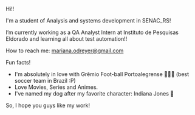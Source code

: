 Hi!! 

I'm a student of Analysis and systems development in SENAC_RS!

I’m currently working as a QA Analyst Intern at Instituto de Pesquisas Eldorado and learning all about test automation!! 

How to reach me: mariana.odreyer@gmail.com 

Fun facts! 
 - I'm absolutely in love with Grêmio Foot-ball Portoalegrense 💙🖤🤍 (best soccer team in Brazil :P)
 - Love Movies, Series and Animes.
 - I've named my dog after my favorite character: Indiana Jones 🐶

So, I hope you guys like my work! 

